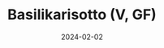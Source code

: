 ---
title: "Basilikarisotto (V, GF)"
image: "https://vegaanibotti.lauravuo.me/2024/02/2024-02-02_small.png"
date: 2024-02-02
receipt_url: "https://viimeistamuruamyoten.com/basilikarisotto-v-gf/"
---